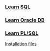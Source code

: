 ### [Learn SQL](https://www.sqltutorial.org/)
### [Learn Oracle DB](https://www.oracletutorial.com/)
### [Learn PL/SQL](https://www.plsqltutorial.com/)
 [Installation files](https://drive.google.com/drive/u/0/folders/162mQKaBpTlif4kl8iLGYTABfFJTwKpM5)
